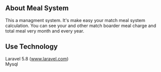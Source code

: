 
## About Meal System
This a managment system. It's make easy your match meal system calculation. You can see your and other match boarder meal charge
and total meal very month and every year. 

## Use Technology
Laravel 5.8 (www.laravel.com)<br />
Mysql
